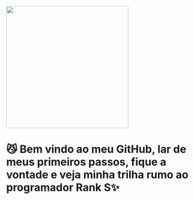 <img src = "tenor (1).gif" width = "325px" aling = "right">

# 😼 Bem vindo ao meu GitHub, lar de meus primeiros passos, fique a vontade e veja minha trilha rumo ao programador Rank S✨
